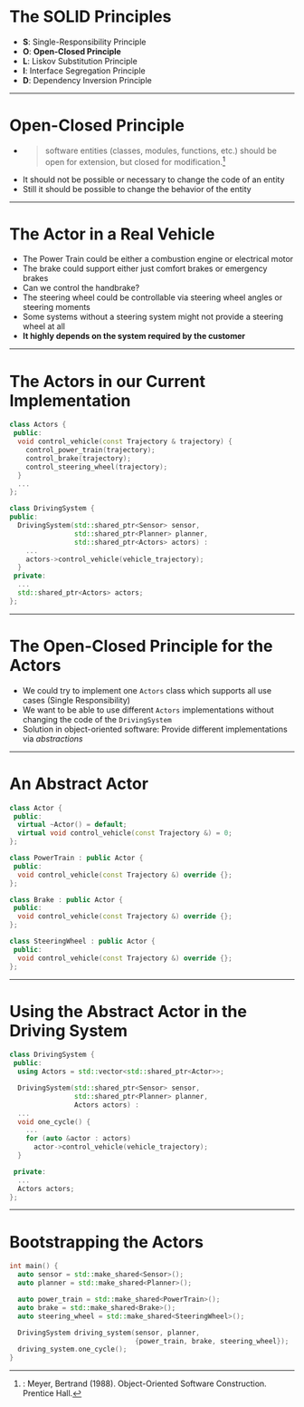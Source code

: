 # The SOLID Principles

- **S**: Single-Responsibility Principle
- **O**: **Open-Closed Principle**
- **L**: Liskov Substitution Principle
- **I**: Interface Segregation Principle
- **D**: Dependency Inversion Principle

---

# Open-Closed Principle

- > software entities (classes, modules, functions, etc.) should be open for extension, but closed for modification.[^1]
- It should not be possible or necessary to change the code of an entity
- Still it should be possible to change the behavior of the entity


[^1]: : Meyer, Bertrand (1988). Object-Oriented Software Construction. Prentice Hall.

---

# The Actor in a Real Vehicle

- The Power Train could be either a combustion engine or electrical motor
- The brake could support either just comfort brakes or emergency brakes
- Can we control the handbrake?
- The steering wheel could be controllable via steering wheel angles or steering moments
- Some systems without a steering system might not provide a steering wheel at all
- **It highly depends on the system required by the customer**

---

# The Actors in our Current Implementation

```cpp {all|3-6,15,17,21}
class Actors {
 public:
  void control_vehicle(const Trajectory & trajectory) {
    control_power_train(trajectory);
    control_brake(trajectory);
    control_steering_wheel(trajectory);
  }
  ...
};

class DrivingSystem {
public:  
  DrivingSystem(std::shared_ptr<Sensor> sensor,
                std::shared_ptr<Planner> planner,
                std::shared_ptr<Actors> actors) :
    ...
    actors->control_vehicle(vehicle_trajectory);
  }
 private:
  ...
  std::shared_ptr<Actors> actors;
};
```
---

# The Open-Closed Principle for the Actors

- We could try to implement one `Actors` class which supports all use cases (Single Responsibility)
- We want to be able to use different `Actors` implementations without changing the code of the `DrivingSystem`
- Solution in object-oriented software: Provide different implementations via *abstractions*

---

# An Abstract Actor

```cpp {0-5|7-20}
class Actor {
 public:
  virtual ~Actor() = default;
  virtual void control_vehicle(const Trajectory &) = 0;
};

class PowerTrain : public Actor {
 public:
  void control_vehicle(const Trajectory &) override {};
};

class Brake : public Actor {
 public:
  void control_vehicle(const Trajectory &) override {};
};

class SteeringWheel : public Actor {
 public:
  void control_vehicle(const Trajectory &) override {};
};
```

---

# Using the Abstract Actor in the Driving System

```cpp
class DrivingSystem {
 public:
  using Actors = std::vector<std::shared_ptr<Actor>>;

  DrivingSystem(std::shared_ptr<Sensor> sensor,
                std::shared_ptr<Planner> planner,
                Actors actors) :
  ...
  void one_cycle() {
    ...
    for (auto &actor : actors)
      actor->control_vehicle(vehicle_trajectory);
  }

 private:
  ...
  Actors actors;
};
```
---

# Bootstrapping the Actors

```cpp {all|5-7,10}
int main() {
  auto sensor = std::make_shared<Sensor>();
  auto planner = std::make_shared<Planner>();

  auto power_train = std::make_shared<PowerTrain>();
  auto brake = std::make_shared<Brake>();
  auto steering_wheel = std::make_shared<SteeringWheel>();

  DrivingSystem driving_system(sensor, planner,
                               {power_train, brake, steering_wheel});
  driving_system.one_cycle();
}
```

